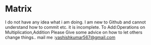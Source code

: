 # Matrix
I do not have any idea what i am doing. I am new to Github and cannot understand how to commit etc.
it is incomplete.
To Add:Operations on Multiplication,Addition
Please Give some advice on how to let others change things..
mail me :yashishkumar567@gmail.com

